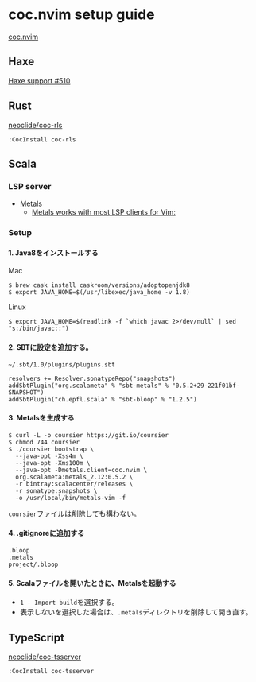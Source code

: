 # coc.nvim setup guide
[coc.nvim](https://github.com/neoclide/coc.nvim)

## Haxe
[Haxe support #510](https://github.com/neoclide/coc.nvim/issues/510)

## Rust
[neoclide/coc-rls](https://github.com/neoclide/coc-rls)
```
:CocInstall coc-rls
```

## Scala
### LSP server
* [Metals](https://scalameta.org/metals/)
  * [Metals works with most LSP clients for Vim:](https://scalameta.org/metals/docs/editors/vim.html)
### Setup
#### 1. Java8をインストールする
Mac
```
$ brew cask install caskroom/versions/adoptopenjdk8
$ export JAVA_HOME=$(/usr/libexec/java_home -v 1.8)
```
Linux
```
$ export JAVA_HOME=$(readlink -f `which javac 2>/dev/null` | sed "s:/bin/javac::")
```
#### 2. SBTに設定を追加する。
`~/.sbt/1.0/plugins/plugins.sbt`
```
resolvers += Resolver.sonatypeRepo("snapshots")
addSbtPlugin("org.scalameta" % "sbt-metals" % "0.5.2+29-221f01bf-SNAPSHOT")
addSbtPlugin("ch.epfl.scala" % "sbt-bloop" % "1.2.5")
```
#### 3. Metalsを生成する
```
$ curl -L -o coursier https://git.io/coursier
$ chmod 744 coursier
$ ./coursier bootstrap \
  --java-opt -Xss4m \
  --java-opt -Xms100m \
  --java-opt -Dmetals.client=coc.nvim \
  org.scalameta:metals_2.12:0.5.2 \
  -r bintray:scalacenter/releases \
  -r sonatype:snapshots \
  -o /usr/local/bin/metals-vim -f
```
`coursier`ファイルは削除しても構わない。
#### 4. .gitignoreに追加する 
```
.bloop
.metals
project/.bloop
```
#### 5. Scalaファイルを開いたときに、Metalsを起動する
* `1 - Import build`を選択する。
* 表示しないを選択した場合は、`.metals`ディレクトリを削除して開き直す。

## TypeScript
[neoclide/coc-tsserver](https://github.com/neoclide/coc-tsserver)
```
:CocInstall coc-tsserver
```
